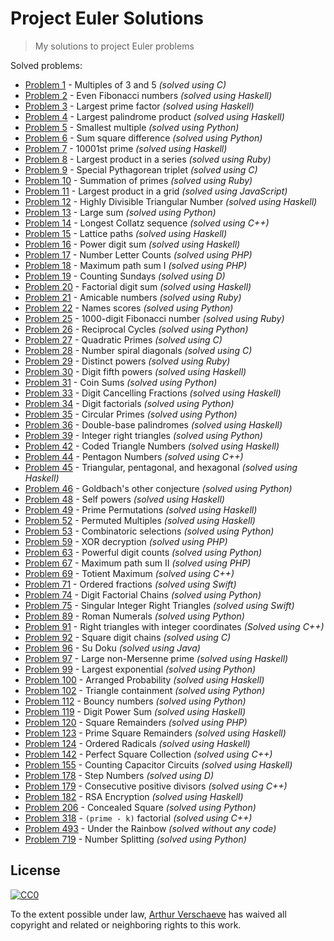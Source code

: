 # Project Euler Solutions

> My solutions to project Euler problems

Solved problems:

* [Problem 1](/1/) - Multiples of 3 and 5 *(solved using C)*
* [Problem 2](/2/) - Even Fibonacci numbers *(solved using Haskell)*
* [Problem 3](/3/) - Largest prime factor *(solved using Haskell)*
* [Problem 4](/4/) - Largest palindrome product *(solved using Haskell)*
* [Problem 5](/5/) - Smallest multiple *(solved using Python)*
* [Problem 6](/6/) - Sum square difference *(solved using Python)*
* [Problem 7](/7/) - 10001st prime *(solved using Haskell)*
* [Problem 8](/8/) - Largest product in a series *(solved using Ruby)*
* [Problem 9](/9/) - Special Pythagorean triplet *(solved using C)*
* [Problem 10](/10/) - Summation of primes *(solved using Ruby)*
* [Problem 11](/11/) - Largest product in a grid *(solved using JavaScript)*
* [Problem 12](/12/) - Highly Divisible Triangular Number *(solved using Haskell)*
* [Problem 13](/13/) - Large sum *(solved using Python)*
* [Problem 14](/14/) - Longest Collatz sequence *(solved using C++)*
* [Problem 15](/15/) - Lattice paths *(solved using Haskell)*
* [Problem 16](/16/) - Power digit sum *(solved using Haskell)*
* [Problem 17](/17/) - Number Letter Counts *(solved using PHP)*
* [Problem 18](/18/) - Maximum path sum I *(solved using PHP)*
* [Problem 19](/19/) - Counting Sundays *(solved using D)*
* [Problem 20](/20/) - Factorial digit sum *(solved using Haskell)*
* [Problem 21](/21/) - Amicable numbers *(solved using Ruby)*
* [Problem 22](/22/) - Names scores *(solved using Python)*
* [Problem 25](/25/) - 1000-digit Fibonacci number *(solved using Ruby)*
* [Problem 26](/26/) - Reciprocal Cycles *(solved using Python)*
* [Problem 27](/27/) - Quadratic Primes *(solved using C)*
* [Problem 28](/28/) - Number spiral diagonals *(solved using C)*
* [Problem 29](/29/) - Distinct powers *(solved using Ruby)*
* [Problem 30](/30/) - Digit fifth powers *(solved using Haskell)*
* [Problem 31](/31/) - Coin Sums *(solved using Python)*
* [Problem 33](/33/) - Digit Cancelling Fractions *(solved using Haskell)*
* [Problem 34](/34/) - Digit factorials *(solved using Python)*
* [Problem 35](/35/) - Circular Primes *(solved using Python)*
* [Problem 36](/36/) - Double-base palindromes *(solved using Haskell)*
* [Problem 39](/39/) - Integer right triangles *(solved using Python)*
* [Problem 42](/42/) - Coded Triangle Numbers *(solved using Haskell)*
* [Problem 44](/42/) - Pentagon Numbers *(solved using C++)*
* [Problem 45](/45/) - Triangular, pentagonal, and hexagonal *(solved using Haskell)*
* [Problem 46](/46/) - Goldbach's other conjecture *(solved using Python)*
* [Problem 48](/48/) - Self powers *(solved using Haskell)*
* [Problem 49](/49/) - Prime Permutations *(solved using Haskell)*
* [Problem 52](/52/) - Permuted Multiples *(solved using Haskell)*
* [Problem 53](/53/) - Combinatoric selections *(solved using Python)*
* [Problem 59](/59/) - XOR decryption *(solved using PHP)*
* [Problem 63](/63/) - Powerful digit counts *(solved using Python)*
* [Problem 67](/67/) - Maximum path sum II *(solved using PHP)*
* [Problem 69](/69/) - Totient Maximum *(solved using C++)*
* [Problem 71](/71/) - Ordered fractions *(solved using Swift)*
* [Problem 74](/74/) - Digit Factorial Chains *(solved using Python)*
* [Problem 75](/74/) - Singular Integer Right Triangles *(solved using Swift)*
* [Problem 89](/89/) - Roman Numerals *(solved using Python)*
* [Problem 91](/91/) - Right triangles with integer coordinates *(Solved using C++)*
* [Problem 92](/92/) - Square digit chains *(solved using C)*
* [Problem 96](/96/) - Su Doku *(solved using Java)*
* [Problem 97](/97/) - Large non-Mersenne prime *(solved using Haskell)*
* [Problem 99](/99/) - Largest exponential *(solved using Python)*
* [Problem 100](/100/) - Arranged Probability *(solved using Haskell)*
* [Problem 102](/102/) - Triangle containment *(solved using Python)*
* [Problem 112](/112/) - Bouncy numbers *(solved using Python)*
* [Problem 119](/119/) - Digit Power Sum *(solved using Haskell)*
* [Problem 120](/120/) - Square Remainders *(solved using PHP)*
* [Problem 123](/123/) - Prime Square Remainders *(solved using Haskell)*
* [Problem 124](/124/) - Ordered Radicals *(solved using Haskell)*
* [Problem 142](/142/) - Perfect Square Collection *(solved using C++)*
* [Problem 155](/155/) - Counting Capacitor Circuits *(solved using Haskell)*
* [Problem 178](/178/) - Step Numbers *(solved using D)*
* [Problem 179](/179/) - Consecutive positive divisors *(solved using C++)*
* [Problem 182](/182/) - RSA Encryption *(solved using Haskell)*
* [Problem 206](/206/) - Concealed Square *(solved using Python)*
* [Problem 318](/318/) - `(prime - k)` factorial *(solved using C++)*
* [Problem 493](/493/) - Under the Rainbow *(solved without any code)*
* [Problem 719](/719/) - Number Splitting *(solved using Python)*


## License

[![CC0](http://mirrors.creativecommons.org/presskit/buttons/88x31/svg/cc-zero.svg)](https://creativecommons.org/publicdomain/zero/1.0/)

To the extent possible under law, [Arthur Verschaeve](http://arthurverschaeve.be) has waived all copyright and related or neighboring rights to this work.
